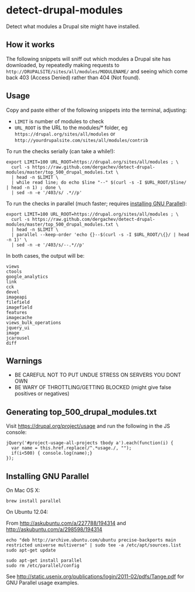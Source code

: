 detect-drupal-modules
=====================

Detect what modules a Drupal site might have installed.

## How it works

The following snippets will sniff out which modules a Drupal site has downloaded, 
by repeatedly making requests to `http://DRUPALSITE/sites/all/modules/MODULENAME/` 
and seeing which come back 403 (Access Denied) rather than 404 (Not found).

## Usage

Copy and paste either of the following snippets into the terminal, adjusting:

* `LIMIT` is number of modules to check
* `URL_ROOT` is the URL to the modules/* folder, eg `https://drupal.org/sites/all/modules` or `http://yourdrupalsite.com/sites/all/modules/contrib`

To run the checks serially (can take a while!):

```
export LIMIT=100 URL_ROOT=https://drupal.org/sites/all/modules ; \
  curl -s https://raw.github.com/dergachev/detect-drupal-modules/master/top_500_drupal_modules.txt \
  | head -n $LIMIT \
  | while read line; do echo $line "--" $(curl -s -I $URL_ROOT/$line/ | head -n 1) ; done \
  | sed -n -e '/403/s/ .*//p'
```

To run the checks in parallel (much faster; requires [installing GNU Parallel](#installing-gnu-parallel)):

```
export LIMIT=100 URL_ROOT=https://drupal.org/sites/all/modules ; \
  curl -s https://raw.github.com/dergachev/detect-drupal-modules/master/top_500_drupal_modules.txt \
  | head -n $LIMIT \
  | parallel --keep-order 'echo {}--$(curl -s -I $URL_ROOT/\{}/ | head -n 1)' \
  | sed -n -e '/403/s/--.*//p'
```

In both cases, the output will be:

```
views
ctools
google_analytics
link
cck
devel
imageapi
filefield
imagefield
features
imagecache
views_bulk_operations
jquery_ui
image
jcarousel
diff
```

## Warnings 

* BE CAREFUL NOT TO PUT UNDUE STRESS ON SERVERS YOU DONT OWN
* BE WARY OF THROTTLING/GETTING BLOCKED (might give false positives or negatives)

## Generating top_500_drupal_modules.txt

Visit https://drupal.org/project/usage and run the following in the JS console:

```
jQuery('#project-usage-all-projects tbody a').each(function(i) {
  var name = this.href.replace(/^.*usage./, ""); 
  if(i<500) { console.log(name);}
});
``` 

## Installing GNU Parallel

On Mac OS X:

```
brew install parallel
```

On Ubuntu 12.04:

From http://askubuntu.com/a/227788/194314 and http://askubuntu.com/a/298598/194314

```
echo "deb http://archive.ubuntu.com/ubuntu precise-backports main restricted universe multiverse" | sudo tee -a /etc/apt/sources.list
sudo apt-get update

sudo apt-get install parallel
sudo rm /etc/parallel/config
```

See http://static.usenix.org/publications/login/2011-02/pdfs/Tange.pdf for GNU Parallel usage examples.
